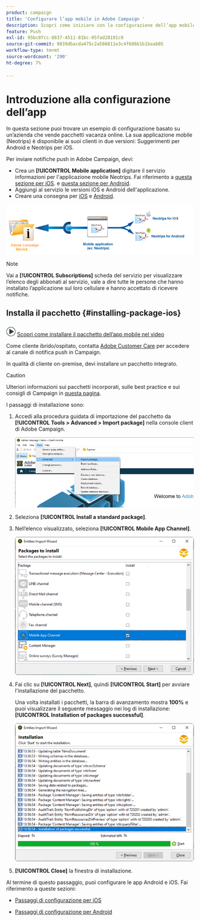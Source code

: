 ```yaml
---
product: campaign
title: 'Configurare l’app mobile in Adobe Campaign '
description: Scopri come iniziare con la configurazione dell’app mobile
feature: Push
exl-id: 95bc07cc-8837-4511-81bc-05fad28191c9
source-git-commit: 9839dbacda475c2a586811e3c4f686b1b1baab05
workflow-type: tm+mt
source-wordcount: '290'
ht-degree: 7%

---
```


# Introduzione alla configurazione dell’app

In questa sezione puoi trovare un esempio di configurazione basato su un’azienda che vende pacchetti vacanza online. La sua applicazione mobile (Neotrips) è disponibile ai suoi clienti in due versioni: Suggerimenti per Android e Neotrips per iOS.

Per inviare notifiche push in Adobe Campaign, devi:

* Crea un **[!UICONTROL Mobile application]** digitare il servizio informazioni per l&#39;applicazione mobile Neotrips. Fai riferimento a [questa sezione per iOS](configuring-the-mobile-application.md#configuring-ios-service). e [questa sezione per Android](configuring-the-mobile-application-android.md#configuring-android-service).
* Aggiungi al servizio le versioni iOS e Android dell&#39;applicazione.
* Creare una consegna per [iOS](create-notifications-ios.md) e [Android](create-notifications-android.md).

![](assets/nmac_service_diagram.png)

>[!NOTE]
>
>Vai a **[!UICONTROL Subscriptions]** scheda del servizio per visualizzare l’elenco degli abbonati al servizio, vale a dire tutte le persone che hanno installato l’applicazione sul loro cellulare e hanno accettato di ricevere notifiche.

## Installa il pacchetto {#installing-package-ios}

![](assets/do-not-localize/how-to-video.png) [Scopri come installare il pacchetto dell’app mobile nel video](https://experienceleague.adobe.com/docs/campaign-classic-learn/tutorials/sending-messages/push-channel/installing-the-mobile-app-channel.html?lang=en#sending-messages)

Come cliente ibrido/ospitato, contatta [Adobe Customer Care](https://helpx.adobe.com/it/enterprise/admin-guide.html/enterprise/using/support-for-experience-cloud.ug.html) per accedere al canale di notifica push in Campaign.

In qualità di cliente on-premise, devi installare un pacchetto integrato.

>[!CAUTION]
>
>Ulteriori informazioni sui pacchetti incorporati, sulle best practice e sui consigli di Campaign in [questa pagina](../../installation/using/installing-campaign-standard-packages.md).

I passaggi di installazione sono:

1. Accedi alla procedura guidata di importazione del pacchetto da **[!UICONTROL Tools > Advanced > Import package]** nella console client di Adobe Campaign.

   ![](assets/package_ios.png)

1. Seleziona **[!UICONTROL Install a standard package]**.

1. Nell’elenco visualizzato, seleziona **[!UICONTROL Mobile App Channel]**.

   ![](assets/package_ios_2.png)

1. Fai clic su **[!UICONTROL Next]**, quindi **[!UICONTROL Start]** per avviare l&#39;installazione del pacchetto.

   Una volta installati i pacchetti, la barra di avanzamento mostra **100%** e puoi visualizzare il seguente messaggio nei log di installazione: **[!UICONTROL Installation of packages successful]**.

   ![](assets/package_ios_3.png)

1. **[!UICONTROL Close]** la finestra di installazione.

Al termine di questo passaggio, puoi configurare le app Android e iOS.
Fai riferimento a queste sezioni:

* [Passaggi di configurazione per iOS](configuring-the-mobile-application.md)

* [Passaggi di configurazione per Android](configuring-the-mobile-application-android.md)
